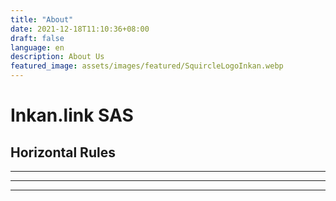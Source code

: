```yaml
---
title: "About"
date: 2021-12-18T11:10:36+08:00
draft: false
language: en
description: About Us
featured_image: assets/images/featured/SquircleLogoInkan.webp
---
```


# Inkan.link SAS

## Horizontal Rules

***

---

___

